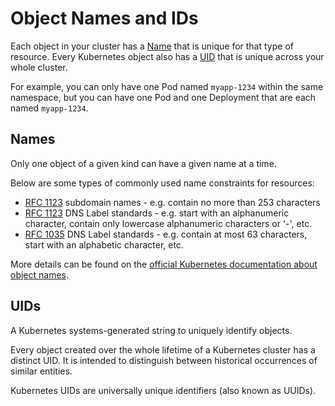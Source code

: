 # Object Names and IDs

Each object in your cluster has a [Name](#names) that is unique for that type of resource. Every Kubernetes object also has a [UID](#uids) that is unique across your whole cluster.

For example, you can only have one Pod named `myapp-1234` within the same namespace, but you can have one Pod and one Deployment that are each named `myapp-1234`.

## Names

Only one object of a given kind can have a given name at a time.

Below are some types of commonly used name constraints for resources:

- [RFC 1123](https://tools.ietf.org/html/rfc1123) subdomain names - e.g. contain no more than 253 characters
- [RFC 1123](https://tools.ietf.org/html/rfc1123) DNS Label standards - e.g. start with an alphanumeric character, contain only lowercase alphanumeric characters or '-', etc.
- [RFC 1035](https://www.rfc-editor.org/rfc/rfc1035) DNS Label standards - e.g. contain at most 63 characters, start with an alphabetic character, etc.


More details can be found on the [official Kubernetes documentation about object names](https://kubernetes.io/docs/concepts/overview/working-with-objects/names/#names).

## UIDs

A Kubernetes systems-generated string to uniquely identify objects.

Every object created over the whole lifetime of a Kubernetes cluster has a distinct UID. It is intended to distinguish between historical occurrences of similar entities.

Kubernetes UIDs are universally unique identifiers (also known as UUIDs).
